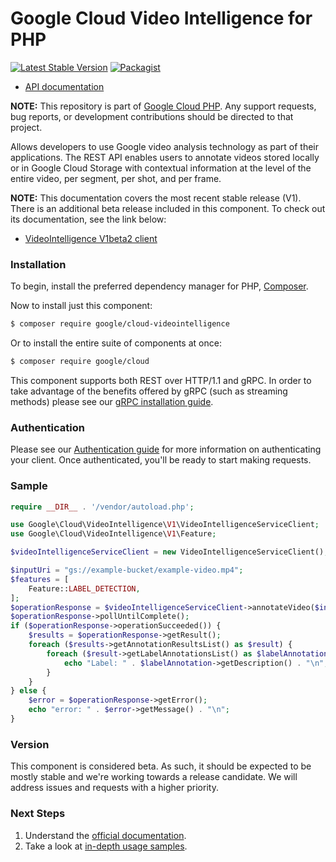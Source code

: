 # Google Cloud Video Intelligence for PHP

[![Latest Stable Version](https://poser.pugx.org/google/cloud-videointelligence/v/stable)](https://packagist.org/packages/google/cloud-videointelligence) [![Packagist](https://img.shields.io/packagist/dm/google/cloud-videointelligence.svg)](https://packagist.org/packages/google/cloud-videointelligence)

* [API documentation](http://googlecloudplatform.github.io/google-cloud-php/#/docs/cloud-videointelligence/latest)

**NOTE:** This repository is part of [Google Cloud PHP](https://github.com/googlecloudplatform/google-cloud-php). Any
support requests, bug reports, or development contributions should be directed to
that project.

Allows developers to use Google video analysis technology as part of their applications. The REST API enables users to
annotate videos stored locally or in Google Cloud Storage with contextual information at the level of the entire video,
per segment, per shot, and per frame.

**NOTE:** This documentation covers the most recent stable release (V1). There is an additional beta release included
in this component. To check out its documentation, see the link below:

* [VideoIntelligence V1beta2 client](https://googlecloudplatform.github.io/google-cloud-php/#/docs/google-cloud/latest/videointelligence/v1beta2/videointelligenceserviceclient)

### Installation

To begin, install the preferred dependency manager for PHP, [Composer](https://getcomposer.org/).

Now to install just this component:

```sh
$ composer require google/cloud-videointelligence
```

Or to install the entire suite of components at once:

```sh
$ composer require google/cloud
```

This component supports both REST over HTTP/1.1 and gRPC. In order to take advantage of the benefits offered by gRPC (such as streaming methods)
please see our [gRPC installation guide](https://cloud.google.com/php/grpc).

### Authentication

Please see our [Authentication guide](https://github.com/GoogleCloudPlatform/google-cloud-php/blob/master/AUTHENTICATION.md) for more information
on authenticating your client. Once authenticated, you'll be ready to start making requests.

### Sample

```php
require __DIR__ . '/vendor/autoload.php';

use Google\Cloud\VideoIntelligence\V1\VideoIntelligenceServiceClient;
use Google\Cloud\VideoIntelligence\V1\Feature;

$videoIntelligenceServiceClient = new VideoIntelligenceServiceClient();

$inputUri = "gs://example-bucket/example-video.mp4";
$features = [
    Feature::LABEL_DETECTION,
];
$operationResponse = $videoIntelligenceServiceClient->annotateVideo($inputUri, $features);
$operationResponse->pollUntilComplete();
if ($operationResponse->operationSucceeded()) {
    $results = $operationResponse->getResult();
    foreach ($results->getAnnotationResultsList() as $result) {
        foreach ($result->getLabelAnnotationsList() as $labelAnnotation) {
            echo "Label: " . $labelAnnotation->getDescription() . "\n";
        }
    }
} else {
    $error = $operationResponse->getError();
    echo "error: " . $error->getMessage() . "\n";
}
```

### Version

This component is considered beta. As such, it should be expected to be mostly
stable and we're working towards a release candidate. We will address issues
and requests with a higher priority.

### Next Steps

1. Understand the [official documentation](https://cloud.google.com/video-intelligence/docs/).
2. Take a look at [in-depth usage samples](https://github.com/GoogleCloudPlatform/php-docs-samples/tree/master/video/).


